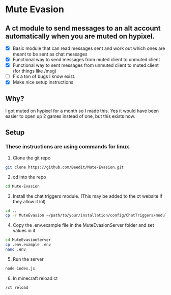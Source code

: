 # Mute Evasion
## A ct module to send messages to an alt account automatically when you are muted on hypixel.

- [x] Basic module that can read messages sent and work out which ones are meant to be sent as chat messages
- [x] Functional way to send messages from muted client to unmuted client
- [x] Functional way to sent messages from unmuted client to muted client (for things like /msg)
- [ ] Fix a ton of bugs I know exist.
- [x] Make nice setup instructions 

## Why?

I got muted on hypixel for a month so I made this. Yes it would have been easier to open up 2 games instead of one, but this exists now.

## Setup

### These instructions are using commands for linux. 
1. Clone the git repo
```sh
git clone https://github.com/Beedit/Mute-Evasion.git
```
2. cd into the repo
```sh
cd Mute-Evasion
```
3. Install the chat triggers module. (This may be added to the ct website if they allow it lol)
```sh
cd ..
cp -r MuteEvasion ~/path/to/your/installation/config/ChatTriggers/modules
```
4. Copy the .env.example file in the MuteEvasionServer folder and set values in it
```sh
cd MuteEvasionServer
cp .env.example .env
nano .env
```

5. Run the server
```sh
node index.js
```

6. In minecraft reload ct
```sh
/ct reload
```